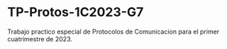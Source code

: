 # TP-Protos-1C2023-G7
 Trabajo practico especial de Protocolos de Comunicacion para el primer cuatrimestre de 2023.
